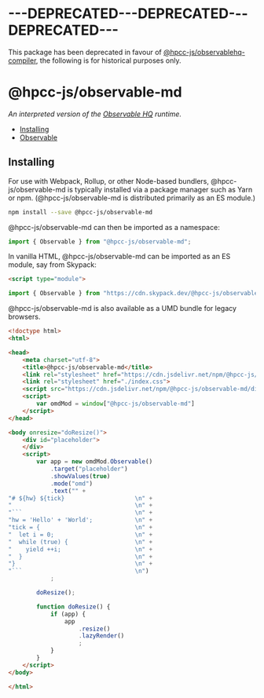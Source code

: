 # ---DEPRECATED---DEPRECATED---DEPRECATED---

This package has been deprecated in favour of [@hpcc-js/observablehq-compiler](../observablehq-compiler/README.md), the following is for historical purposes only.

# @hpcc-js/observable-md

_An interpreted version of the [Observable HQ](https://observablehq.com) runtime._

* [Installing](#installing)
* [Observable](src/observable)

## Installing

For use with Webpack, Rollup, or other Node-based bundlers, @hpcc-js/observable-md is typically installed via a package manager such as Yarn or npm. (@hpcc-js/observable-md is distributed primarily as an ES module.)

```bash
npm install --save @hpcc-js/observable-md
```

@hpcc-js/observable-md can then be imported as a namespace:

```js
import { Observable } from "@hpcc-js/observable-md";
```

In vanilla HTML, @hpcc-js/observable-md can be imported as an ES module, say from Skypack:

```html
<script type="module">

import { Observable } from "https://cdn.skypack.dev/@hpcc-js/observable-md";

```

@hpcc-js/observable-md is also available as a UMD bundle for legacy browsers.

```html
<!doctype html>
<html>

<head>
    <meta charset="utf-8">
    <title>@hpcc-js/observable-md</title>
    <link rel="stylesheet" href="https://cdn.jsdelivr.net/npm/@hpcc-js/common/font-awesome/css/font-awesome.min.css">
    <link rel="stylesheet" href="./index.css">
    <script src="https://cdn.jsdelivr.net/npm/@hpcc-js/observable-md/dist/index.full.js" type="text/javascript" charset="utf-8"></script>
    <script>
        var omdMod = window["@hpcc-js/observable-md"]
    </script>
</head>

<body onresize="doResize()">
    <div id="placeholder">
    </div>
    <script>
        var app = new omdMod.Observable()
            .target("placeholder")
            .showValues(true)
            .mode("omd")
            .text("" +
"# ${hw} ${tick}                    \n" +
"                                   \n" +
"```                                \n" +
"hw = 'Hello' + 'World';            \n" +
"tick = {                           \n" +
"  let i = 0;                       \n" +
"  while (true) {                   \n" +
"    yield ++i;                     \n" +
"  }                                \n" +
"}                                  \n" +
"```                                \n")
            ;

        doResize();

        function doResize() {
            if (app) {
                app
                    .resize()
                    .lazyRender()
                    ;
            }
        }
    </script>
</body>

</html>
```
